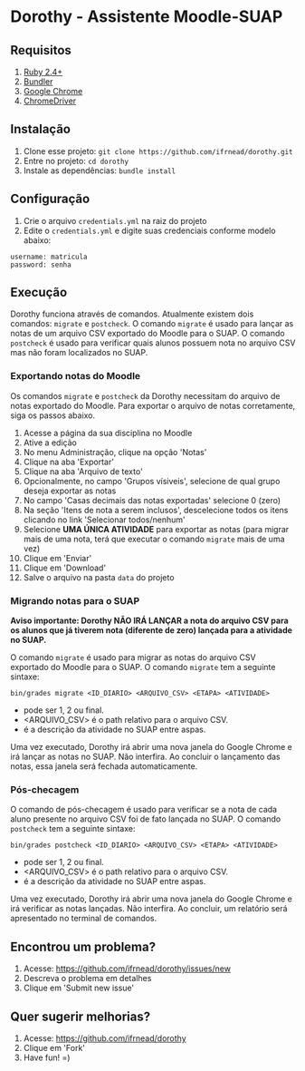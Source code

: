 # Dorothy - Assistente Moodle-SUAP

## Requisitos

1. [Ruby 2.4+](https://www.ruby-lang.org)
2. [Bundler](http://bundler.io/)
3. [Google Chrome](http://chrome.google.com)
4. [ChromeDriver](https://github.com/SeleniumHQ/selenium/wiki/ChromeDriver)

## Instalação

1. Clone esse projeto: `git clone https://github.com/ifrnead/dorothy.git`
2. Entre no projeto: `cd dorothy`
3. Instale as dependências: `bundle install`

## Configuração

1. Crie o arquivo `credentials.yml` na raiz do projeto
2. Edite o `credentials.yml` e digite suas credenciais conforme modelo abaixo:

```
username: matricula
password: senha
```

## Execução

Dorothy funciona através de comandos. Atualmente existem dois comandos: `migrate` e `postcheck`. O comando `migrate` é usado para lançar as notas de um arquivo CSV exportado do Moodle para o SUAP. O comando `postcheck` é usado para verificar quais alunos possuem nota no arquivo CSV mas não foram localizados no SUAP.

### Exportando notas do Moodle

Os comandos `migrate` e `postcheck` da Dorothy necessitam do arquivo de notas exportado do Moodle. Para exportar o arquivo de notas corretamente, siga os passos abaixo.

1. Acesse a página da sua disciplina no Moodle
2. Ative a edição
3. No menu Administração, clique na opção 'Notas'
4. Clique na aba 'Exportar'
5. Clique na aba 'Arquivo de texto'
6. Opcionalmente, no campo 'Grupos vísiveis', selecione de qual grupo deseja exportar as notas
7. No campo 'Casas decimais das notas exportadas' selecione 0 (zero)
8. Na seção 'Itens de nota a serem inclusos', descelecione todos os itens clicando no link 'Selecionar todos/nenhum'
9. Selecione **UMA ÚNICA ATIVIDADE** para exportar as notas (para migrar mais de uma nota, terá que executar o comando `migrate` mais de uma vez)
10. Clique em 'Enviar'
11. Clique em 'Download'
12. Salve o arquivo na pasta `data` do projeto

### Migrando notas para o SUAP

**Aviso importante: Dorothy NÃO IRÁ LANÇAR a nota do arquivo CSV para os alunos que já tiverem nota (diferente de zero) lançada para a atividade no SUAP.**

O comando `migrate` é usado para migrar as notas do arquivo CSV exportado do Moodle para o SUAP. O comando `migrate` tem a seguinte sintaxe:

```
bin/grades migrate <ID_DIARIO> <ARQUIVO_CSV> <ETAPA> <ATIVIDADE>
```

- <ETAPA> pode ser 1, 2 ou final.
- <ARQUIVO_CSV> é o path relativo para o arquivo CSV.
- <ATIVIDADE> é a descrição da atividade no SUAP entre aspas.

Uma vez executado, Dorothy irá abrir uma nova janela do Google Chrome e irá lançar as notas no SUAP. Não interfira. Ao concluir o lançamento das notas, essa janela será fechada automaticamente.

### Pós-checagem

O comando de pós-checagem é usado para verificar se a nota de cada aluno presente no arquivo CSV foi de fato lançada no SUAP. O comando `postcheck` tem a seguinte sintaxe:

```
bin/grades postcheck <ID_DIARIO> <ARQUIVO_CSV> <ETAPA> <ATIVIDADE>
```

- <ETAPA> pode ser 1, 2 ou final.
- <ARQUIVO_CSV> é o path relativo para o arquivo CSV.
- <ATIVIDADE> é a descrição da atividade no SUAP entre aspas.

Uma vez executado, Dorothy irá abrir uma nova janela do Google Chrome e irá verificar as notas lançadas. Não interfira. Ao concluir, um relatório será apresentado no terminal de comandos.

## Encontrou um problema?

1. Acesse: https://github.com/ifrnead/dorothy/issues/new
2. Descreva o problema em detalhes
3. Clique em 'Submit new issue'

## Quer sugerir melhorias?

1. Acesse: https://github.com/ifrnead/dorothy
2. Clique em 'Fork'
3. Have fun! =)
